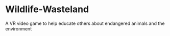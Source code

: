 # Wildlife-Wasteland
A VR video game to help educate others about endangered animals and the environment
